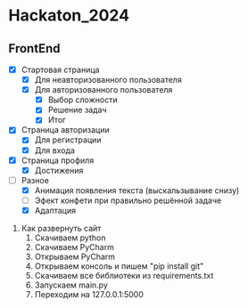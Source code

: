 # Hackaton_2024

## FrontEnd
- [x] Стартовая страница
  - [x] Для неавторизованного пользователя
  - [x] Для авторизованного пользователя
    - [x] Выбор сложности
    - [x] Решение задач
    - [x] Итог 
- [x] Страница авторизации
  - [x] Для регистрации
  - [x] Для входа
- [x] Страница профиля
  - [x] Достижения
- [ ] Разное
  - [x] Анимация появления текста (выскальзывание снизу)
  - [ ] Эфект конфети при правильно решённой задаче
  - [x] Адаптация

1) Как развернуть сайт
   1) Скачиваем python
   2) Скачиваем PyCharm
   3) Открываем PyCharm
   4) Открываем консоль и пишем "pip install git"
   5) Скачиваем все библиотеки из requirements.txt
   6) Запускаем main.py
   7) Переходим на 127.0.0.1:5000

